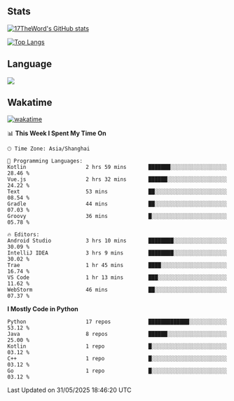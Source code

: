 ## Stats

[![17TheWord's GitHub stats](https://github-readme-stats.vercel.app/api?username=17TheWord&count_private=true&show_icons=true)](https://github.com/anuraghazra/github-readme-stats)

[![Top Langs](https://github-readme-stats.vercel.app/api/top-langs/?username=17TheWord&layout=compact&hide=html)](https://github.com/anuraghazra/github-readme-stats)

## Language

<img align="center" src="https://github-readme-stats-theword.vercel.app/api/wakatime?username=559772f0-9c03-4114-9e11-1b4b8b998e10&layout=compact&theme=dracula&hide_border=true">

## Wakatime

[![wakatime](https://wakatime.com/badge/user/559772f0-9c03-4114-9e11-1b4b8b998e10.svg)](https://wakatime.com/@559772f0-9c03-4114-9e11-1b4b8b998e10)

<!--START_SECTION:waka-->
📊 **This Week I Spent My Time On** 

```text
🕑︎ Time Zone: Asia/Shanghai

💬 Programming Languages: 
Kotlin                   2 hrs 59 mins       ███████░░░░░░░░░░░░░░░░░░   28.46 % 
Vue.js                   2 hrs 32 mins       ██████░░░░░░░░░░░░░░░░░░░   24.22 % 
Text                     53 mins             ██░░░░░░░░░░░░░░░░░░░░░░░   08.54 % 
Gradle                   44 mins             ██░░░░░░░░░░░░░░░░░░░░░░░   07.03 % 
Groovy                   36 mins             █░░░░░░░░░░░░░░░░░░░░░░░░   05.78 % 

🔥 Editors: 
Android Studio           3 hrs 10 mins       ████████░░░░░░░░░░░░░░░░░   30.09 % 
IntelliJ IDEA            3 hrs 9 mins        ████████░░░░░░░░░░░░░░░░░   30.02 % 
Trae                     1 hr 45 mins        ████░░░░░░░░░░░░░░░░░░░░░   16.74 % 
VS Code                  1 hr 13 mins        ███░░░░░░░░░░░░░░░░░░░░░░   11.62 % 
WebStorm                 46 mins             ██░░░░░░░░░░░░░░░░░░░░░░░   07.37 % 
```

**I Mostly Code in Python** 

```text
Python                   17 repos            █████████████░░░░░░░░░░░░   53.12 % 
Java                     8 repos             ██████░░░░░░░░░░░░░░░░░░░   25.00 % 
Kotlin                   1 repo              █░░░░░░░░░░░░░░░░░░░░░░░░   03.12 % 
C++                      1 repo              █░░░░░░░░░░░░░░░░░░░░░░░░   03.12 % 
Go                       1 repo              █░░░░░░░░░░░░░░░░░░░░░░░░   03.12 % 
```




 Last Updated on 31/05/2025 18:46:20 UTC
<!--END_SECTION:waka-->
